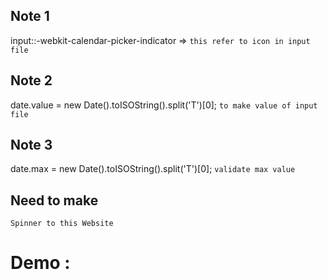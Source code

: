 
## Note 1 
input::-webkit-calendar-picker-indicator => `this refer to icon in input file `

## Note 2 
date.value = new Date().toISOString().split('T')[0]; `to make value of input file`

## Note 3 

date.max = new Date().toISOString().split('T')[0]; `validate max value `

## Need to make 
`Spinner to this Website `

# Demo : 
